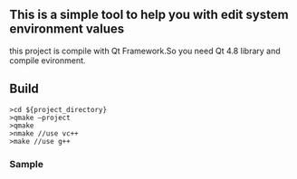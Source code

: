 ## This is a simple tool to help you with edit system environment values 

this project is compile with Qt Framework.So you need Qt 4.8 library and compile evironment.

## Build
```
>cd ${project_directory}
>qmake –project
>qmake
>nmake //use vc++
>make //use g++
```
### Sample
